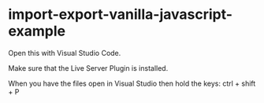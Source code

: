 # import-export-vanilla-javascript-example

Open this with Visual Studio Code. 

Make sure that the Live Server Plugin is installed. 

When you have the files open in Visual Studio then hold the keys: 
ctrl + shift + P
